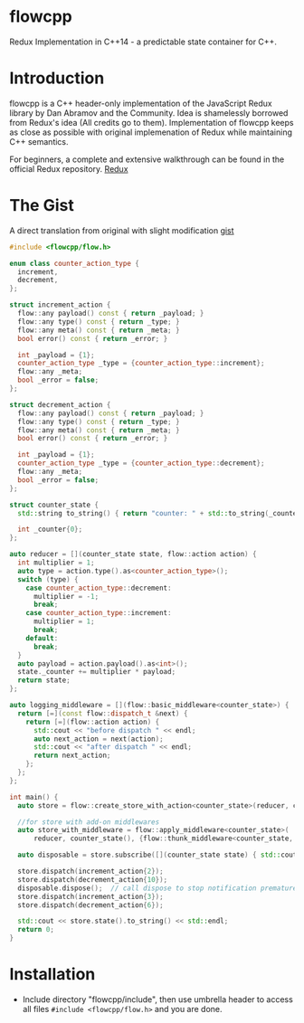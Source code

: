 # flowcpp
Redux Implementation in C++14 - a predictable state container for C++.

# Introduction
flowcpp is a C++ header-only implementation of the JavaScript Redux library by Dan Abramov and the Community.
Idea is shamelessly borrowed from Redux's idea (All credits go to them). Implementation of flowcpp keeps as close as possible with original implemenation of Redux while maintaining C++ semantics.

For beginners, a complete and extensive walkthrough can be found in the official Redux repository. [Redux](https://github.com/rackt/redux)

# The Gist

A direct translation from original with slight modification [gist](https://github.com/rackt/redux/blob/master/README.md#the-gist)

``` C++
#include <flowcpp/flow.h>

enum class counter_action_type {
  increment,
  decrement,
};

struct increment_action {
  flow::any payload() const { return _payload; }
  flow::any type() const { return _type; }
  flow::any meta() const { return _meta; }
  bool error() const { return _error; }

  int _payload = {1};
  counter_action_type _type = {counter_action_type::increment};
  flow::any _meta;
  bool _error = false;
};

struct decrement_action {
  flow::any payload() const { return _payload; }
  flow::any type() const { return _type; }
  flow::any meta() const { return _meta; }
  bool error() const { return _error; }

  int _payload = {1};
  counter_action_type _type = {counter_action_type::decrement};
  flow::any _meta;
  bool _error = false;
};

struct counter_state {
  std::string to_string() { return "counter: " + std::to_string(_counter); }

  int _counter{0};
};

auto reducer = [](counter_state state, flow::action action) {
  int multiplier = 1;
  auto type = action.type().as<counter_action_type>();
  switch (type) {
    case counter_action_type::decrement:
      multiplier = -1;
      break;
    case counter_action_type::increment:
      multiplier = 1;
      break;
    default:
      break;
  }
  auto payload = action.payload().as<int>();
  state._counter += multiplier * payload;
  return state;
};

auto logging_middleware = [](flow::basic_middleware<counter_state>) {
  return [=](const flow::dispatch_t &next) {
    return [=](flow::action action) {
      std::cout << "before dispatch " << endl;
      auto next_action = next(action);
      std::cout << "after dispatch " << endl;
      return next_action;
    };
  };
};

int main() {
  auto store = flow::create_store_with_action<counter_state>(reducer, counter_state{}, increment_action{5});

  //for store with add-on middlewares
  auto store_with_middleware = flow::apply_middleware<counter_state>(
      reducer, counter_state(), {flow::thunk_middleware<counter_state, counter_action_type>});

  auto disposable = store.subscribe([](counter_state state) { std::cout << state.to_string() << std::endl; });

  store.dispatch(increment_action{2});
  store.dispatch(decrement_action{10});
  disposable.dispose();  // call dispose to stop notification prematurely
  store.dispatch(increment_action{3});
  store.dispatch(decrement_action{6});

  std::cout << store.state().to_string() << std::endl;
  return 0;
}
```

# Installation

* Include directory "flowcpp/include", then use umbrella header to access all files `#include <flowcpp/flow.h>` and you are done.
